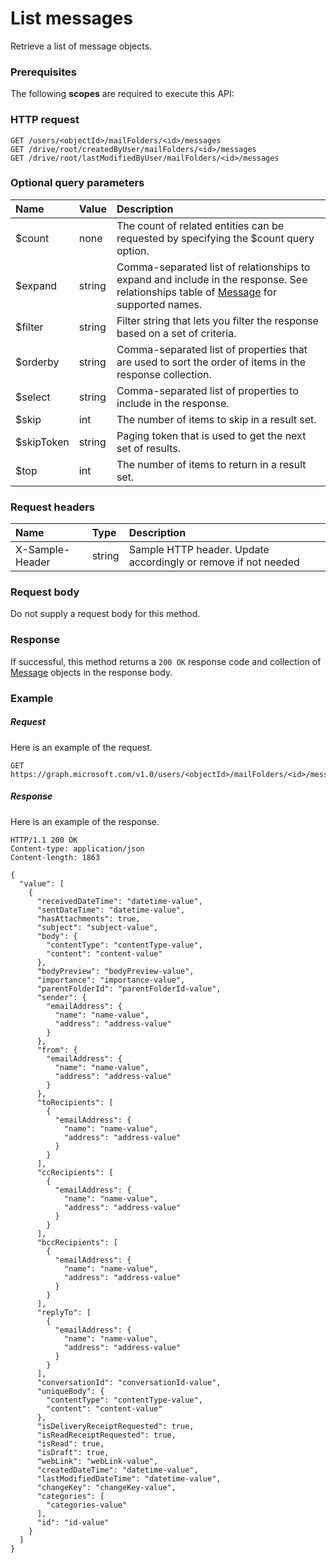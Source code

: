 # List messages

Retrieve a list of message objects.
### Prerequisites
The following **scopes** are required to execute this API: 
### HTTP request
<!-- { "blockType": "ignored" } -->
```http
GET /users/<objectId>/mailFolders/<id>/messages
GET /drive/root/createdByUser/mailFolders/<id>/messages
GET /drive/root/lastModifiedByUser/mailFolders/<id>/messages
```
### Optional query parameters
|Name|Value|Description|
|:---------------|:--------|:-------|
|$count|none|The count of related entities can be requested by specifying the $count query option.|
|$expand|string|Comma-separated list of relationships to expand and include in the response. See relationships table of [Message](../resources/message.md) for supported names. |
|$filter|string|Filter string that lets you filter the response based on a set of criteria.|
|$orderby|string|Comma-separated list of properties that are used to sort the order of items in the response collection.|
|$select|string|Comma-separated list of properties to include in the response.|
|$skip|int|The number of items to skip in a result set.|
|$skipToken|string|Paging token that is used to get the next set of results.|
|$top|int|The number of items to return in a result set.|

### Request headers
| Name       | Type | Description|
|:-----------|:------|:----------|
| X-Sample-Header  | string  | Sample HTTP header. Update accordingly or remove if not needed|

### Request body
Do not supply a request body for this method.
### Response
If successful, this method returns a `200 OK` response code and collection of [Message](../resources/message.md) objects in the response body.
### Example
##### Request
Here is an example of the request.
<!-- {
  "blockType": "request",
  "name": "get_messages"
}-->
```http
GET https://graph.microsoft.com/v1.0/users/<objectId>/mailFolders/<id>/messages
```
##### Response
Here is an example of the response.
<!-- {
  "blockType": "response",
  "truncated": false,
  "@odata.type": "microsoft.graph.message",
  "isCollection": true
} -->
```http
HTTP/1.1 200 OK
Content-type: application/json
Content-length: 1863

{
  "value": [
    {
      "receivedDateTime": "datetime-value",
      "sentDateTime": "datetime-value",
      "hasAttachments": true,
      "subject": "subject-value",
      "body": {
        "contentType": "contentType-value",
        "content": "content-value"
      },
      "bodyPreview": "bodyPreview-value",
      "importance": "importance-value",
      "parentFolderId": "parentFolderId-value",
      "sender": {
        "emailAddress": {
          "name": "name-value",
          "address": "address-value"
        }
      },
      "from": {
        "emailAddress": {
          "name": "name-value",
          "address": "address-value"
        }
      },
      "toRecipients": [
        {
          "emailAddress": {
            "name": "name-value",
            "address": "address-value"
          }
        }
      ],
      "ccRecipients": [
        {
          "emailAddress": {
            "name": "name-value",
            "address": "address-value"
          }
        }
      ],
      "bccRecipients": [
        {
          "emailAddress": {
            "name": "name-value",
            "address": "address-value"
          }
        }
      ],
      "replyTo": [
        {
          "emailAddress": {
            "name": "name-value",
            "address": "address-value"
          }
        }
      ],
      "conversationId": "conversationId-value",
      "uniqueBody": {
        "contentType": "contentType-value",
        "content": "content-value"
      },
      "isDeliveryReceiptRequested": true,
      "isReadReceiptRequested": true,
      "isRead": true,
      "isDraft": true,
      "webLink": "webLink-value",
      "createdDateTime": "datetime-value",
      "lastModifiedDateTime": "datetime-value",
      "changeKey": "changeKey-value",
      "categories": [
        "categories-value"
      ],
      "id": "id-value"
    }
  ]
}
```

<!-- uuid: 8fcb5dbc-d5aa-4681-8e31-b001d5168d79
2015-10-25 14:57:30 UTC -->
<!-- {
  "type": "#page.annotation",
  "description": "List messages",
  "keywords": "",
  "section": "documentation",
  "tocPath": ""
}-->